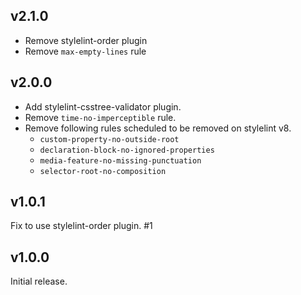 ## v2.1.0

- Remove stylelint-order plugin
- Remove `max-empty-lines` rule

## v2.0.0

- Add stylelint-csstree-validator plugin.
- Remove `time-no-imperceptible` rule.
- Remove following rules scheduled to be removed on stylelint v8.
  - `custom-property-no-outside-root`
  - `declaration-block-no-ignored-properties`
  - `media-feature-no-missing-punctuation`
  - `selector-root-no-composition`

## v1.0.1

Fix to use stylelint-order plugin. #1

## v1.0.0

Initial release.
